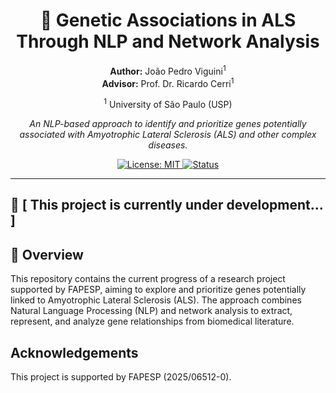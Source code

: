 <h1 align="center">🧬 Genetic Associations in ALS Through NLP and Network Analysis</h1>

<p align="center">
  <b>Author:</b> João Pedro Viguini<sup>1</sup><br>
  <b>Advisor:</b> Prof. Dr. Ricardo Cerri<sup>1</sup>
</p>
<p align="center">
  <sup>1</sup> University of São Paulo (USP)
</p>





<p align="center">
  <em>An NLP-based approach to identify and prioritize genes potentially associated with Amyotrophic Lateral Sclerosis (ALS) and other complex diseases.</em>
</p>

<p align="center">
  <a href="#license">
    <img src="https://img.shields.io/badge/License-MIT-blue.svg" alt="License: MIT">
  </a>
  <a href="#status">
    <img src="https://img.shields.io/badge/status-work%20in%20progress-orange" alt="Status">
  </a>
</p>


---
🚧 [ This project is currently under development... ]
---

## 📝 Overview
This repository contains the current progress of a research project supported by FAPESP, aiming to explore and prioritize genes potentially linked to Amyotrophic Lateral Sclerosis (ALS). The approach combines Natural Language Processing (NLP) and network analysis to extract, represent, and analyze gene relationships from biomedical literature.  



## Acknowledgements
This project is supported by FAPESP (2025/06512-0).








